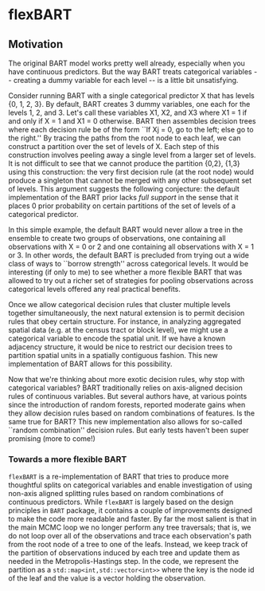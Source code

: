 # flexBART


## Motivation
The original BART model works pretty well already, especially when you have continuous predictors.
But the way BART treats categorical variables -- creating a dummy variable for each level -- is a little bit unsatisfying.


Consider running BART with a single categorical predictor X that has levels {0, 1, 2, 3}.
By default, BART creates 3 dummy variables, one each for the levels 1, 2, and 3. Let's call these variables X1, X2, and X3 where X1 = 1 if and only if X = 1 and X1 = 0 otherwise.
BART then assembles decision trees where each decision rule be of the form ``If Xj = 0, go to the left; else go to the right.''
By tracing the paths from the root node to each leaf, we can construct a partition over the set of levels of X. 
Each step of this construction involves peeling away a single level from a larger set of levels.
It is not difficult to see that we cannot produce the partition {0,2}, {1,3} using this construction: the very first decision rule (at the root node) would produce a singleton that cannot be merged with any other subsequent set of levels.
This argument suggests the following conjecture: the default implementation of the BART prior lacks *full support* in the sense that it places 0 prior probability on certain partitions of the set of levels of a categorical predictor.

In this simple example, the default BART would never allow a tree in the ensemble to create two groups of observations, one containing all observations with X = 0 or 2 and one containing all observations with X = 1 or 3.
In other words, the default BART is precluded from trying out a wide class of ways to ``borrow strength'' across categorical levels.
It would be interesting (if only to me) to see whether a more flexible BART that was allowed to try out a richer set of strategies for pooling observations across categorical levels offered any real practical benefits.


Once we allow categorical decision rules that cluster multiple levels together simultaneously, the next natural extension is to permit decision rules that obey certain structure.
For instance, in analyzing aggregated spatial data (e.g. at the census tract or block level), we might use a categorical variable to encode the spatial unit. 
If we have a known adjacency structure, it would be nice to restrict our decision trees to partition spatial units in a spatially contiguous fashion.
This new implementation of BART allows for this possibility.

Now that we're thinking about more exotic decision rules, why stop with categorical variables? BART traditionally relies on axis-aligned decision rules of continuous variables.
But several authors have, at various points since the introduction of random forests, reported moderate gains when they allow decision rules based on random combinations of features.
Is the same true for BART?
This new implementation also allows for so-called ``random combination'' decision rules.
But early tests haven't been super promising (more to come!)

### Towards a more flexible BART

`flexBART` is a re-implementation of BART that tries to produce more thoughtful splits on categorical variables and enable investigation of using non-axis aligned splitting rules based on random combinations of continuous predictors.
While `flexBART` is largely based on the design principles in `BART` package, it contains a couple of improvements designed to make the code more readable and faster.
By far the most salient is that in the main MCMC loop we no longer perform any tree traversals; that is, we do not loop over all of the observations and trace each observation's path from the root node of a tree to one of the leafs.
Instead, we keep track of the partition of observations induced by each tree and update them as needed in the Metropolis-Hastings step.
In the code, we represent the partition as a `std::map<int,std::vector<int>>` where the key is the node id of the leaf and the value is a vector holding the observation.

